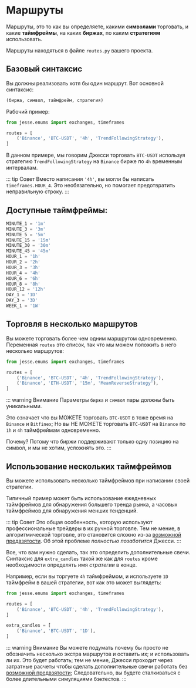 # Маршруты

Маршруты, это то как вы определяете, какими **символами** торговать, и какие **таймфреймы**, на каких **биржах**, по каким **стратегиям** использовать.

Маршруты находяться в файле `routes.py` вашего проекта. 

## Базовый синтаксис

Вы должны реализовать хотя бы один маршрут. Вот основной синтаксис:

```py
(биржа, символ, таймфрейм, стратегия)
```

Рабочий пример:

```py
from jesse.enums import exchanges, timeframes

routes = [
    ('Binance', 'BTC-USDT', '4h', 'TrendFollowingStrategy'),
]
```

В данном примере, мы говорим Джесси торговать `BTC-USDT` используя стратегию `TrendFollowingStrategy` на `Binance` бирже по `4h` временным интервалам.

::: tip Совет
Вместо написания `'4h'`, вы могли бы написать `timeframes.HOUR_4`. Это необязательно, но помогает предотвратить неправильную строку.
:::
## Доступные таймфреймы:
```py
MINUTE_1 = '1m'  
MINUTE_3 = '3m'  
MINUTE_5 = '5m'  
MINUTE_15 = '15m'  
MINUTE_30 = '30m'  
MINUTE_45 = '45m'  
HOUR_1 = '1h'  
HOUR_2 = '2h'  
HOUR_3 = '3h'  
HOUR_4 = '4h'  
HOUR_6 = '6h'  
HOUR_8 = '8h'  
HOUR_12 = '12h'  
DAY_1 = '1D'  
DAY_3 = '3D'  
WEEK_1 = '1W'
```
## Торговля в несколько маршрутов

Вы можете торговать более чем одним маршрутом одновременно. Переменная `routes` это список, так что мы можем положить в него несколько маршрутов:

```py
from jesse.enums import exchanges, timeframes

routes = [
    ('Binance', 'BTC-USDT', '4h', 'TrendFollowingStrategy'),
    ('Binance', 'ETH-USDT', '15m', 'MeanReverseStrategy'),
]
```

::: warning Внимание
Параметры `биржа` и `символ` пары должны быть уникальными.

Это означает что вы МОЖЕТЕ торговать `BTC-USDT` в тоже время на `Binance` и `Bitfinex`; Но вы НЕ МОЖЕТЕ торговать `BTC-USDT` на `Binance` по `1h` и `4h` таймфреймам одновременно.

Почему? Потому что биржи поддерживают только одну позицию на символ, и мы  не хотим, усложнять это.
:::

## Использование нескольких таймфреймов

Вы можете использовать несколько таймфреймов при написании своей стратегии.

Типичный пример может быть использование ежедневных таймфреймов для обнаружения большего тренда рынка, а часовых таймфреймов для обнаружения менших тенденций.

::: tip Совет
Это общая особенность, которую используют профессиональные трейдеры в их ручной торговле. Тем не мение, в алгоритмической торговле, это становится сложно из-за [возможной предвзятости](https://www.investopedia.com/terms/l/lookaheadbias.asp). Об этой проблеме _полностью позаботится_ Джесси.
:::

Все, что вам нужно сделать, так это определить дополнительные свечи. Синтаксис для `extra_candles` такой же как для `routes` кроме необходимости определять имя _стратегии_ в конце.

Например, если вы торгуете `4h` таймфреймом, и используете `1D` таймфрейм в вашей стратегии, вот как это может выглядеть:

```py
from jesse.enums import exchanges, timeframes

routes = [
    ('Binance', 'BTC-USDT', '4h', 'TrendFollowingStrategy'),
]

extra_candles = [
    ('Binance', 'BTC-USDT', '1D'),
]
```

::: warning Внимание
Вы можете подумать почему бы просто не обозначить несколько экстра маршрутов и оставить их; и использовать ли их. Это будет работать; тем не мение, Джесси проходит через затратные расчеты чтобы сделать дополнительные свечи работать без [возможной предвзятости](https://www.investopedia.com/terms/l/lookaheadbias.asp); Следовательно, вы будете сталкиваться с более длительными симуляциями бэктестов.
:::
